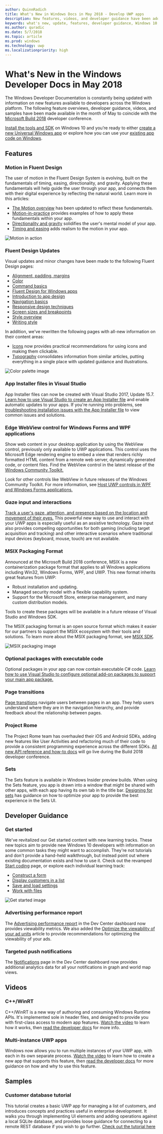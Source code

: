 ```yaml
---
author: QuinnRadich
title: What's New in Windows Docs in May 2018 - Develop UWP apps
description: New features, videos, and developer guidance have been added to the Windows 10 developer documentation for May 2018 and the Microsoft Build conference.
keywords: what's new, update, features, developer guidance, Windows 10, may, build
ms.author: quradic
ms.date: 5/7/2018
ms.topic: article
ms.prod: windows
ms.technology: uwp
ms.localizationpriority: high
---
```


# What's New in the Windows Developer Docs in May 2018

The Windows Developer Documentation is constantly being updated with information on new features available to developers across the Windows platform. The following feature overviews, developer guidance, videos, and samples have been made available in the month of May to coincide with the [Microsoft Build 2018](https://www.microsoft.com/build) developer conference.

[Install the tools and SDK](http://go.microsoft.com/fwlink/?LinkId=821431) on Windows 10 and you’re ready to either [create a new Universal Windows app](../get-started/create-uwp-apps.md) or explore how you can use your [existing app code on Windows](../porting/index.md).

## Features

### Motion in Fluent Design

The user of motion in the Fluent Design System is evolving, built on the fundamentals of timing, easing, directionality, and gravity. Applying these fundamentals will help guide the user through your app, and connects them with their digital experience by reflecting the natural world. Learn more in this articles:

* [The Motion overview](../design/motion/index.md) has been updated to reflect these fundamentals.
* [Motion-in-practice](../design/motion/motion-in-practice.md) provides examples of how to apply these fundamentals within your app.
* [Directionality and gravity](../design/motion/directionality-and-gravity.md) solidifies the user's mental model of your app.
* [Timing and easing](../design/motion/timing-and-easing.md) adds realism to the motion in your app.

![Motion in action](../design/motion/images/contextual.gif)

### Fluent Design Updates

Visual updates and minor changes have been made to the following Fluent Design pages:

* [Alignment, padding, margins](../design/layout/alignment-margin-padding.md)
* [Color](../design/style/color.md)
* [Command basics](../design/basics/commanding-basics.md)
* [Fluent Design for Windows apps](../design/fluent-design-system/index.md)
* [Introduction to app design](../design/basics/design-and-ui-intro.md)
* [Navigation basics](../design/basics/navigation-basics.md)
* [Responsive design techniques](../design/layout/responsive-design.md)
* [Screen sizes and breakpoints](../design/layout/screen-sizes-and-breakpoints-for-responsive-design.md)
* [Style overview](../design/style/index.md)
* [Writing style](../design/style/writing-style.md)

In addition, we've rewritten the following pages with all-new information on their content areas:

* [Icons](../design/style/icons.md) now provides practical recommendations for using icons and making them clickable.
* [Typography](../design/style/typography.md) consolidates information from similar articles, putting everything in a single place with updated guidance and illustrations.

![Color palette image](../design/style/images/color/accent-color-palette.svg)

### App Installer files in Visual Studio

App Installer files can now be created with Visual Studio 2017, Update 15.7. [Learn how to use Visual Studio to create an App Installer file](../packaging/create-appinstallerfile-vs.md) and enable automatic updates to your apps. If you're running into problems, see [troubleshooting installation issues with the App Installer file](../packaging/troubleshoot-appinstaller-issues.md) to view common issues and solutions.

### Edge WebView control for Windows Forms and WPF applications

Show web content in your desktop application by using the WebView control, previously only available to UWP applications. This control uses the Microsoft Edge rendering engine to embed a view that renders richly formatted HTML content from a remote web server, dynamically generated code, or content files. Find the WebView control in the latest release of the [Windows Community Toolkit.](https://docs.microsoft.com/windows/uwpcommunitytoolkit/)

Look for other controls like WebView in future releases of the Windows Community Toolkit. For more information, see [Host UWP controls in WPF and Windows Forms applications.](https://docs.microsoft.com/windows/uwp/xaml-platform/xaml-host-controls)

### Gaze input and interactions

[Track a user's gaze, attention, and presence based on the location and movement of their eyes.](../design/input/gaze-interactions.md) This powerful new way to use and interact with your UWP apps is especially useful as an assistive technology. Gaze input also provides compelling opportunities for both gaming (including target acquisition and tracking) and other interactive scenarios where traditional input devices (keyboard, mouse, touch) are not available.

### MSIX Packaging Format

Announced at the Microsoft Build 2018 conference, MSIX is a new containerization package format that applies to all Windows applications including Win32, Windows Forms, WPF, and UWP. This new format inherits great features from UWP:

* Robust installation and updating. 
* Managed security model with a flexible capability system.
* Support for the Microsoft Store, enterprise management, and many custom distribution models.

Tools to create these packages will be available in a future release of Visual Studio and Windows SDK.

The MSIX packaging format is an open source format which makes it easier for our partners to support the MSIX ecosystem with their tools and solutions. To learn more about the MSIX packaging format, see [MSIX SDK](https://github.com/Microsoft/msix-packaging). 

![MSIX packaging image](images/msix.png)

### Optional packages with executable code

Optional packages in your app can now contain executable C# code. [Learn how to use Visual Studio to configure optional add-on packages to support your main app package.](../packaging/optional-packages-with-executable-code.md)

### Page transitions

[Page transitions](../design/motion/page-transitions.md) navigate users between pages in an app. They help users understand where they are in the navigation hierarchy, and provide feedback about the relationship between pages.

### Project Rome

The Project Rome team has overhauled their iOS and Android SDKs, adding new features like User Activities and refactoring much of their code to provide a consistent programming experience across the different SDKs. [All new API reference and how-to docs](https://docs.microsoft.com/windows/project-rome/) will go live  during the Build 2018 developer conference.

### Sets

The Sets feature is available in Windows Insider preview builds. When using the Sets feature, you app is drawn into a window that might be shared with other apps, with each app having its own tab in the title bar. [Designing for sets](../design/shell/design-for-sets.md) has guidance on how to optimize your app to provide the best experience in the Sets UI.

## Developer Guidance

### Get started

We've revitalized our Get started content with new learning tracks. These new topics aim to provide new Windows 10 developers with information on some common tasks they might want to accomplish. They're not tutorials and don't provide a hand-held walkthrough, but instead point out where existing documentation exists and how to use it. Check out the revamped [Start coding](../get-started/create-uwp-apps.md) page, or explore each individual learning track:

* [Construct a form](../get-started/construct-form-learning-track.md)
* [Display customers in a list](../get-started/display-customers-in-list-learning-track.md)
* [Save and load settings](../get-started/settings-learning-track.md)
* [Work with files](../get-started/fileio-learning-track.md)

![Get started image](../get-started/images/build-your-app.png)

### Advertising performance report

The [Advertising performance report](../publish/advertising-performance-report.md) in the Dev Center dashboard now provides viewability metrics. We also added the [Optimize the viewability of your ad units](../monetize/optimize-ad-unit-viewability.md) article to provide recommendations for optimizing the viewability of your ads.

### Targeted push notifications

The [Notifications](../publish/send-push-notifications-to-your-apps-customers.md) page in the Dev Center dashboard now provides additional analytics data for all your notifications in graph and world map views.

## Videos

### C++/WinRT

C++/WinRT is a new way of authoring and consuming Windows Runtime APIs. It's implemented sole in header files, and designed to provide you with first-class access to modern app features. [Watch the video](https://www.youtube.com/watch?v=TLSul1XxppA&feature=youtu.be) to learn how it works, then [read the developer docs](../cpp-and-winrt-apis/index.md) for more info.

### Multi-instance UWP apps

Windows now allows you to run multiple instances of your UWP app, with each in its own separate process. [Watch the video](https://www.youtube.com/watch?v=clnnf4cigd0&feature=youtu.be) to learn how to create a new app that supports this feature, then [read the developer docs](../launch-resume/multi-instance-uwp.md) for more guidance on how and why to use this feature.

## Samples

### Customer database tutorial

This tutorial creates a basic UWP app for managing a list of customers, and introduces concepts and practices useful in enterprise development. It walks you through implementing UI elements and adding operations against a local SQLite database, and provides loose guidance for connecting to a remote REST database if you wish to go further. [Check out the tutorial here](../enterprise/customer-database-tutorial.md)